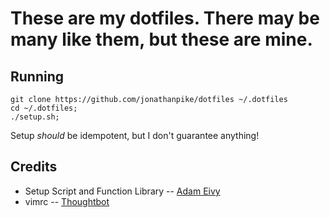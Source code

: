 # These are my dotfiles.  There may be many like them, but these are mine. 

## Running

```
git clone https://github.com/jonathanpike/dotfiles ~/.dotfiles
cd ~/.dotfiles;
./setup.sh;
```

Setup _should_ be idempotent, but I don't guarantee anything! 

## Credits
- Setup Script and Function Library -- [Adam Eivy](https://github.com/atomantic/dotfiles)
- vimrc -- [Thoughtbot](https://github.com/thoughtbot/dotfiles)